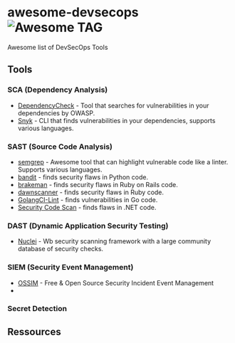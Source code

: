 # awesome-devsecops ![Awesome TAG](https://camo.githubusercontent.com/abb97269de2982c379cbc128bba93ba724d8822bfbe082737772bd4feb59cb54/68747470733a2f2f63646e2e7261776769742e636f6d2f73696e647265736f726875732f617765736f6d652f643733303566333864323966656437386661383536353265336136336531353464643865383832392f6d656469612f62616467652e737667)
Awesome list of DevSecOps Tools

## Tools
### SCA (Dependency Analysis)
- [DependencyCheck](https://github.com/jeremylong/DependencyCheck) - Tool that searches for vulnerabilities in your dependencies by OWASP.
- [Snyk](https://github.com/snyk/snyk) - CLI that finds vulnerabilities in your dependencies, supports various languages.
### SAST (Source Code Analysis)
- [semgrep](https://github.com/returntocorp/semgrep) - Awesome tool that can highlight vulnerable code like a linter. Supports various languages.
- [bandit](https://github.com/PyCQA/bandit) - finds security flaws in Python code.
- [brakeman](https://brakemanscanner.org/) - finds security flaws in Ruby on Rails code.
- [dawnscanner](https://rubygems.org/gems/dawnscanner) - finds security flaws in Ruby code.
- [GolangCI-Lint](https://golangci-lint.run/) - finds vulnerabilities in Go code.
- [Security Code Scan](https://github.com/security-code-scan/security-code-scan) - finds flaws in .NET code.
### DAST (Dynamic Application Security Testing)
- [Nuclei](https://github.com/projectdiscovery/nuclei) - Wb security scanning framework with a large community database of security checks.
### SIEM (Security Event Management)
- [OSSIM](https://github.com/ossimlabs/ossim) - Free & Open Source Security Incident Event Management
- 
### Secret Detection

## Ressources
